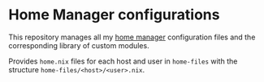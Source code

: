 # Home Manager configurations

This repository manages all my [home manager](https://github.com/rycee/home-manager) configuration files and the 
corresponding library of custom modules.

Provides `home.nix` files for each host and user in `home-files` with the structure `home-files/<host>/<user>.nix`.
